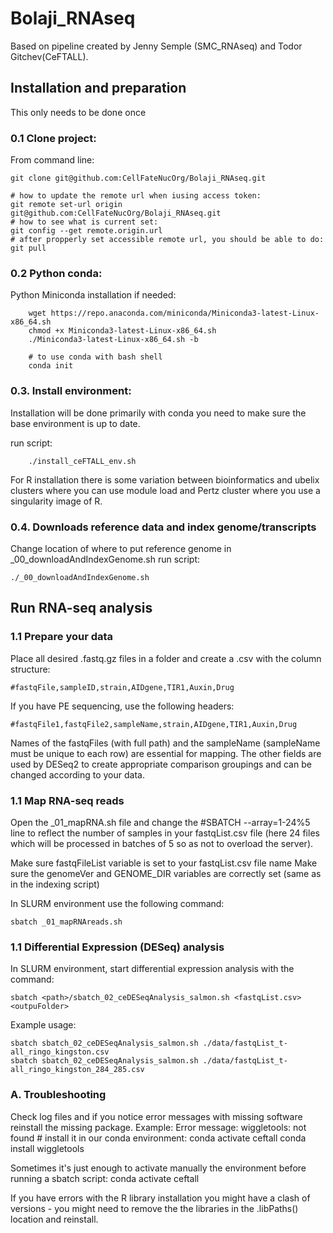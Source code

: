 # Bolaji_RNAseq

Based on pipeline created by Jenny Semple (SMC_RNAseq) and Todor Gitchev(CeFTALL).

## Installation and preparation

This only needs to be done once

### 0.1 Clone project:

From command line:

    git clone git@github.com:CellFateNucOrg/Bolaji_RNAseq.git

    # how to update the remote url when iusing access token:
    git remote set-url origin git@github.com:CellFateNucOrg/Bolaji_RNAseq.git
    # how to see what is current set:
    git config --get remote.origin.url
    # after propperly set accessible remote url, you should be able to do: git pull 

### 0.2 Python conda:

Python Miniconda installation if needed:  
```
    wget https://repo.anaconda.com/miniconda/Miniconda3-latest-Linux-x86_64.sh
    chmod +x Miniconda3-latest-Linux-x86_64.sh
    ./Miniconda3-latest-Linux-x86_64.sh -b
    
    # to use conda with bash shell 
    conda init
```

### 0.3. Install environment:

Installation will be done primarily with conda you need to make sure the base environment is up to date. 

run script: 
```
    ./install_ceFTALL_env.sh
```

For R installation there is some variation between bioinformatics and ubelix clusters where you can use module load and Pertz cluster where you use a singularity image of R.
  

### 0.4. Downloads reference data and index genome/transcripts

Change location of where to put reference genome in _00_downloadAndIndexGenome.sh
run script:

    ./_00_downloadAndIndexGenome.sh

   
## Run RNA-seq analysis

### 1.1 Prepare your data

Place all desired .fastq.gz files in a folder and create a <fastqList>.csv with the column structure:

    #fastqFile,sampleID,strain,AIDgene,TIR1,Auxin,Drug
 
If you have PE sequencing, use the following headers:
    
    #fastqFile1,fastqFile2,sampleName,strain,AIDgene,TIR1,Auxin,Drug
    
Names of the fastqFiles (with full path) and the sampleName (sampleName must be unique to each row) are essential for mapping. The other fields are used by DESeq2 to create appropriate comparison groupings and can be changed according to your data.

### 1.1 Map RNA-seq reads

Open the _01_mapRNA.sh file and change the #SBATCH --array=1-24%5 line to reflect the number of samples in your fastqList.csv file (here 24 files which will be processed in batches of 5 so as not to overload the server).

Make sure fastqFileList variable is set to your fastqList.csv file name
Make sure the genomeVer and GENOME_DIR variables are correctly set (same as in the indexing script)

In SLURM environment use the following command:

```
sbatch _01_mapRNAreads.sh 
```    

### 1.1 Differential Expression (DESeq) analysis


In SLURM environment, start differential expression analysis with the command: 

    sbatch <path>/sbatch_02_ceDESeqAnalysis_salmon.sh <fastqList.csv> <outpuFolder>

Example usage:

    sbatch sbatch_02_ceDESeqAnalysis_salmon.sh ./data/fastqList_t-all_ringo_kingston.csv
    sbatch sbatch_02_ceDESeqAnalysis_salmon.sh ./data/fastqList_t-all_ringo_kingston_284_285.csv

### A. Troubleshooting

Check log files and if you notice error messages with missing software reinstall the missing package. Example:
Error message:
    wiggletools: not found
    # install it in our conda environment:
    conda activate ceftall
    conda install wiggletools
    

Sometimes it's just enough to activate manually the environment before running a sbatch script:
    conda activate ceftall

If you have errors with the R library installation you might have a clash of versions - you might need to remove the the libraries in the .libPaths() location and reinstall.
